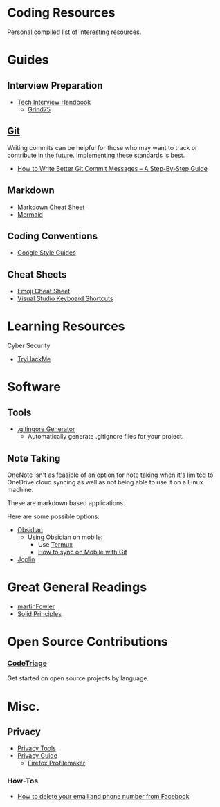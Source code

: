 <!-- @format -->

# Coding Resources

Personal compiled list of interesting resources.

# Guides

## Interview Preparation

-   [Tech Interview Handbook](https://www.techinterviewhandbook.org/)
    -   [Grind75](https://www.techinterviewhandbook.org/grind75)

## [Git](https://git-scm.com/)

Writing commits can be helpful for those who may want to track or contribute in the future. Implementing these standards is best.

-   [How to Write Better Git Commit Messages – A Step-By-Step Guide](https://www.freecodecamp.org/news/how-to-write-better-git-commit-messages/)

## Markdown

-   [Markdown Cheat Sheet](https://www.markdownguide.org/cheat-sheet/)
-   [Mermaid](https://github.com/mermaid-js/mermaid)

## Coding Conventions

-   [Google Style Guides](https://google.github.io/styleguide)

## Cheat Sheets

-   [Emoji Cheat Sheet](https://github.com/ikatyang/emoji-cheat-sheet)
-   [Visual Studio Keyboard Shortcuts](https://code.visualstudio.com/shortcuts/keyboard-shortcuts-windows.pdf)

# Learning Resources

Cyber Security

-   [TryHackMe](https://tryhackme.com/)

# Software

## Tools

-   [.gitingore Generator](https://www.gitignore.io/)
    -   Automatically generate .gitignore files for your project.

## Note Taking

OneNote isn't as feasible of an option for note taking when it's limited to OneDrive cloud syncing as well as not being able to use it on a Linux machine.

These are markdown based applications.

Here are some possible options:

-   [Obsidian](https://obsidian.md/)
    -   Using Obsidian on mobile:
        -   Use [Termux](https://github.com/termux/termux-app)
        -   [How to sync on Mobile with Git](https://www.greghilston.com/post/how-i-use-obsidian-mobile-with-git-on-android/)
-   [Joplin](https://joplinapp.org/)

# Great General Readings

-   [martinFowler](https://martinfowler.com/)
-   [Solid Principles](https://www.freecodecamp.org/news/solid-principles-for-programming-and-software-design/)

# Open Source Contributions

### [CodeTriage](https://www.codetriage.com/)

Get started on open source projects by language.

# Misc.

## Privacy

-   [Privacy Tools](https://www.privacytools.io/)
-   [Privacy Guide](https://www.privacyguides.org/)
    -   [Firefox Profilemaker](https://ffprofile.com/)

### How-Tos

-   [How to delete your email and phone number from Facebook](https://www.malwarebytes.com/blog/personal/2022/11/how-to-delete-your-email-and-phone-number-from-facebook)
